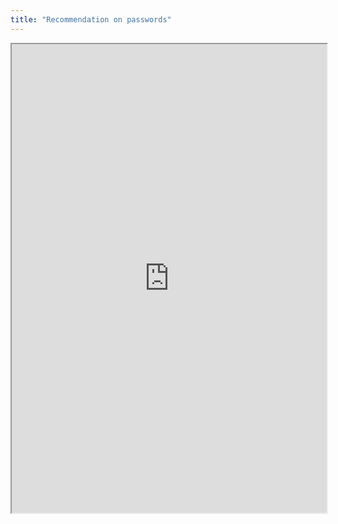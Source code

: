 ```yaml
---
title: "Recommendation on passwords"
---
```



<iframe height="750" width="100%" src="https://ewelton.github.io/ktest/wiki.html#Recommendation%20on%20passwords"></iframe>
